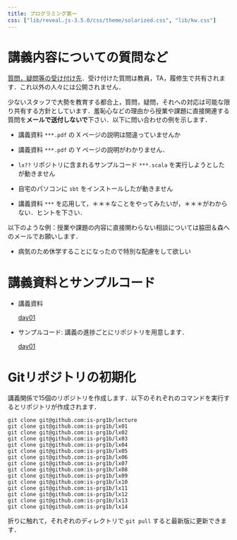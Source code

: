 ```yaml
---
title: プログラミング第一
css: ["lib/reveal.js-3.5.0/css/theme/solarized.css", "lib/kw.css"]
---
```


<style>
body {
  margin: 5em;
}
</style>

# 講義内容についての質問など

[質問，疑問等の受け付け先](https://github.com/is-prg1b/lecture/issues/new)．受け付けた質問は教員，TA，履修生で共有されます．これ以外の人々には公開されません．

少ないスタッフで大勢を教育する都合上，質問，疑問，それへの対応は可能な限り共有する方針としています．羞恥心などの理由から授業や課題に直接関連する質問を**メールで送付しないで**下さい．以下に問い合わせの例を示します．

- 講義資料 `***.pdf` の X ページの説明は間違っていませんか

- 講義資料 `***.pdf` の Y ページの説明がわかりません．

- `lx??` リポジトリに含まれるサンプルコード `***.scala` を実行しようとしたが動きません

- 自宅のパソコンに `sbt` をインストールしたが動きません

- 講義資料 `***` を応用して，＊＊＊なことをやってみたいが，＊＊＊がわからない．ヒントを下さい．

以下のような例：授業や課題の内容に直接関わらない相談については脇田＆森へのメールでお願いします．

- 病気のため休学することになったので特別な配慮をして欲しい

# 講義資料とサンプルコード

- 講義資料

    [day01](https://github.com/is-prg1b/lecture/raw/master/docs/day01.pdf) <!-- /
    [day02](https://github.com/is-prg1b/lecture/raw/master/docs/day02.pdf) /
    [day03](https://github.com/is-prg1b/lecture/raw/master/docs/day03.pdf) /
    [day04](https://github.com/is-prg1b/lecture/raw/master/docs/day04.pdf) /
    [day05](https://github.com/is-prg1b/lecture/raw/master/docs/day05.pdf) /
    [day06](https://github.com/is-prg1b/lecture/raw/master/docs/day06.pdf) /
    [day07](https://github.com/is-prg1b/lecture/raw/master/docs/day07.pdf) /
    [day08](https://github.com/is-prg1b/lecture/raw/master/docs/day08.pdf) /
    [day09](https://github.com/is-prg1b/lecture/raw/master/docs/day09.pdf) /
    [day10](https://github.com/is-prg1b/lecture/raw/master/docs/day10.pdf) /
    [day11](https://github.com/is-prg1b/lecture/raw/master/docs/day11.pdf) /
    [day12](https://github.com/is-prg1b/lecture/raw/master/docs/day12.pdf) /
    [day13](https://github.com/is-prg1b/lecture/raw/master/docs/day13.pdf) /
    [day14](https://github.com/is-prg1b/lecture/raw/master/docs/day14.pdf) -->

- サンプルコード: 講義の進捗ごとにリポジトリを用意します．

    [day01](https://github.com/is-prg1b/lx01) <!-- /
    [day02](https://github.com/is-prg1b/lx02) /
    [day03](https://github.com/is-prg1b/lx03) /
    [day04](https://github.com/is-prg1b/lx04) /
    [day05](https://github.com/is-prg1b/lx05) /
    [day06](https://github.com/is-prg1b/lx06) /
    [day07](https://github.com/is-prg1b/lx07) /
    [day08](https://github.com/is-prg1b/lx08) /
    [day09](https://github.com/is-prg1b/lx09) /
    [day10](https://github.com/is-prg1b/lx10) /
    [day11](https://github.com/is-prg1b/lx11) /
    [day12](https://github.com/is-prg1b/lx12) /
    [day13](https://github.com/is-prg1b/lx13) /
    [day14](https://github.com/is-prg1b/lx14) -->

# Gitリポジトリの初期化

講義関係で15個のリポジトリを作成します．以下のそれぞれのコマンドを実行するとリポジトリが作成されます．

```
git clone git@github.com:is-prg1b/lecture
git clone git@github.com:is-prg1b/lx01
git clone git@github.com:is-prg1b/lx02
git clone git@github.com:is-prg1b/lx03
git clone git@github.com:is-prg1b/lx04
git clone git@github.com:is-prg1b/lx05
git clone git@github.com:is-prg1b/lx06
git clone git@github.com:is-prg1b/lx07
git clone git@github.com:is-prg1b/lx08
git clone git@github.com:is-prg1b/lx09
git clone git@github.com:is-prg1b/lx10
git clone git@github.com:is-prg1b/lx11
git clone git@github.com:is-prg1b/lx12
git clone git@github.com:is-prg1b/lx13
git clone git@github.com:is-prg1b/lx14
```

折りに触れて，それぞれのディレクトリで `git pull` すると最新版に更新できます．
